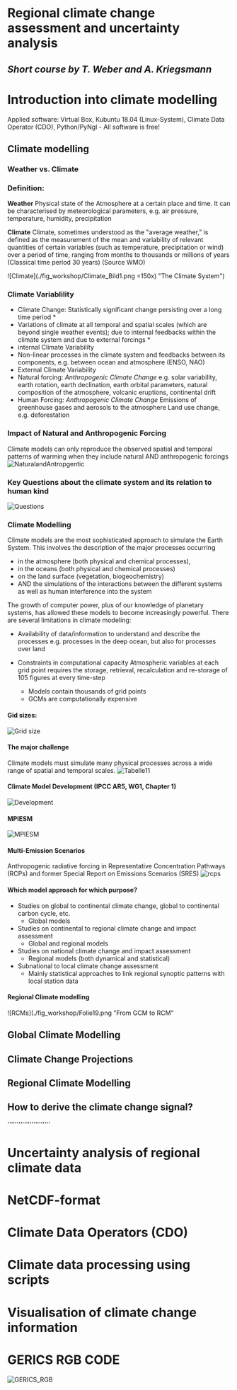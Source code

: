 # **Regional climate change assessment and uncertainty analysis**

## *Short course by T. Weber and A. Kriegsmann*

# Introduction into climate modelling

Applied software: Virtual Box, Kubuntu 18.04 (Linux-System), Climate Data Operator (CDO), Python/PyNgl - All software is free!

## Climate modelling
### Weather vs. Climate
### Definition:
**Weather**
Physical state of the Atmosphere
at a certain place and time. It can be characterised by meteorological parameters, e.g. air pressure, temperature, humidity, precipitation

**Climate**
Climate, sometimes understood as the "average weather,” is defined as the measurement of the mean and variability of relevant quantities of certain variables (such as temperature, precipitation or wind) over a period of time, ranging from months to thousands or millions of years (Classical time period 30 years)
(Source WMO)

![Climate](./fig_workshop/Climate_Bild1.png =150x)
"The Climate System")

### Climate Variablility
* Climate Change: Statistically significant change persisting over a long time period * 
* Variations of climate at all temporal and spatial scales (which are beyond single weather events); due to internal feedbacks within the climate system and due to external forcings *
* internal Climate Variability
* Non-linear processes in the climate system and feedbacks between its components, e.g. between ocean and atmosphere (ENSO, NAO)
* External Climate Variability
* Natural forcing: 
*Anthropogenic Climate Change*
e.g. solar variability, earth rotation, earth declination, earth orbital parameters, natural composition of the atmosphere, volcanic eruptions, continental drift
* Human Forcing:
*Anthropogenic Climate Change*
Emissions of greenhouse gases and aerosols to the atmosphere Land use change,
e.g. deforestation

### Impact of Natural and Anthropogenic Forcing
Climate models can only reproduce the observed spatial and temporal patterns of warming when they include natural AND anthropogenic forcings
![NaturalandAntropgentic](./fig_workshop/Forcing.png "natural and anthropogentic forcings")

### Key Questions about the climate system and its relation to human kind
![Questions](./fig_workshop/key_questions.png "key_questions")

### Climate Modelling
Climate models are the most sophisticated approach to simulate the Earth System.
This involves the description of the major processes occurring

* in the atmosphere (both physical and chemical processes),
* in the oceans (both physical and chemical processes)
* on the land surface (vegetation, biogeochemistry)
* AND the simulations of the interactions between the different systems as well as human interference into the system

The growth of computer power, plus of our knowledge of planetary systems, has allowed these models to become increasingly powerful.
There are several limitations in climate modeling:

* Availability of data/information to understand and describe the processes e.g. processes in the deep ocean, but also for processes over land
* Constraints in computational capacity Atmospheric variables at each grid point requires the storage, retrieval, recalculation and re-storage of 105 figures at every time-step

  * Models contain thousands of grid points
  * GCMs are computationally expensive

#### Gid sizes:
![Grid size](./fig_workshop/Grid_size.png "Differenz Grid size")

#### The major challenge
Climate models must simulate many physical processes across a wide range of spatial and temporal scales.
![Tabelle11](./fig_workshop/Tabelle11.png "Major challenge")

#### Climate Model Development (IPCC AR5, WG1, Chapter 1)
![Development](./fig_workshop/Development.png "Development of the GCMs with time")

#### MPIESM
![MPIESM](./fig_workshop/echam6.png "Earth System Models")

#### Multi-Emission Scenarios
Anthropogenic radiative forcing in Representative Concentration Pathways (RCPs) and  former Special Report on Emissions Scenarios (SRES)
![rcps](./fig_workshop/rcps.png "Adopted from: IPCC AR5 WG I: Figure 1.15 | Historical and projected total anthropogenic  radiative forcing (RF) (W m–2) relative to preindustrial level (about 1765) between 1950 and 2100.")

#### Which model approach for which purpose?
* Studies on global to continental climate change, global to continental carbon cycle, etc.
  - Global models
* Studies on continental to regional climate change and impact assessment
  - Global and regional models
* Studies on national climate change and impact assessment
  - Regional models (both dynamical and statistical)
* Subnational to local climate change assessment
  - Mainly statistical approaches to link regional synoptic patterns with local station data 

#### Regional Climate modelling
![RCMs](./fig_workshop/Folie19.png "From GCM to RCM" 


## Global Climate Modelling
## Climate Change Projections
## Regional Climate Modelling
## How to derive the climate change signal?




'''''''''''''''''''''''

# Uncertainty analysis of regional climate data

# NetCDF-format

# Climate Data Operators (CDO)
# Climate data processing using scripts
# Visualisation of climate change information




# GERICS RGB CODE

![GERICS_RGB](./fig_workshop/GERICS_color-codes_in_RGB_for_presentations.png "GERICS rgb code")